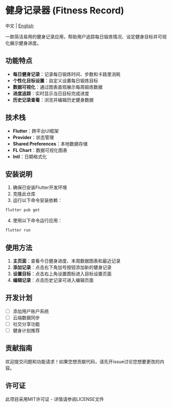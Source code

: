 # 健身记录器 (Fitness Record)

中文 | [English](./README_EN.md)

一款简洁易用的健身记录应用，帮助用户追踪每日锻炼情况、设定健身目标并可视化展示健身进度。

## 功能特点

- **每日健身记录**：记录每日锻炼时间、步数和卡路里消耗
- **个性化目标设置**：自定义设置每日锻炼目标
- **数据可视化**：通过图表直观展示每周锻炼数据
- **进度追踪**：实时显示当日目标完成进度
- **历史记录查看**：浏览并编辑历史健身数据

## 技术栈

- **Flutter**：跨平台UI框架
- **Provider**：状态管理
- **Shared Preferences**：本地数据存储
- **FL Chart**：数据可视化图表
- **Intl**：日期格式化

## 安装说明

1. 确保已安装Flutter开发环境
2. 克隆此仓库
3. 运行以下命令安装依赖：

```bash
flutter pub get
```

4. 使用以下命令运行应用：

```bash
flutter run
```

## 使用方法

1. **主页面**：查看今日健身进度、本周数据图表和最近记录
2. **添加记录**：点击右下角加号按钮添加新的健身记录
3. **设置目标**：点击右上角设置图标进入目标设置页面
4. **编辑记录**：点击历史记录可进入编辑页面

## 开发计划

- [ ] 添加用户账户系统
- [ ] 云端数据同步
- [ ] 社交分享功能
- [ ] 健身计划推荐

## 贡献指南

欢迎提交问题和功能请求！如果您想贡献代码，请先开issue讨论您想要更改的内容。

## 许可证

此项目采用MIT许可证 - 详情请参阅LICENSE文件
